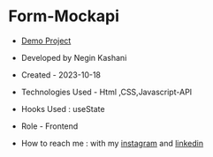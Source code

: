 # Form-Mockapi


- [Demo Project]()

- Developed by Negin Kashani

- Created - 2023-10-18

- Technologies Used - Html ,CSS,Javascript-API 

- Hooks Used : useState 

- Role - Frontend

- How to reach me : with my [instagram](https://instagram.com/negin_kashweb?igshid=NTc4MTIwNjQ2YQ==
) and [linkedin](https://www.linkedin.com/in/negin-kashani-567840b8)
